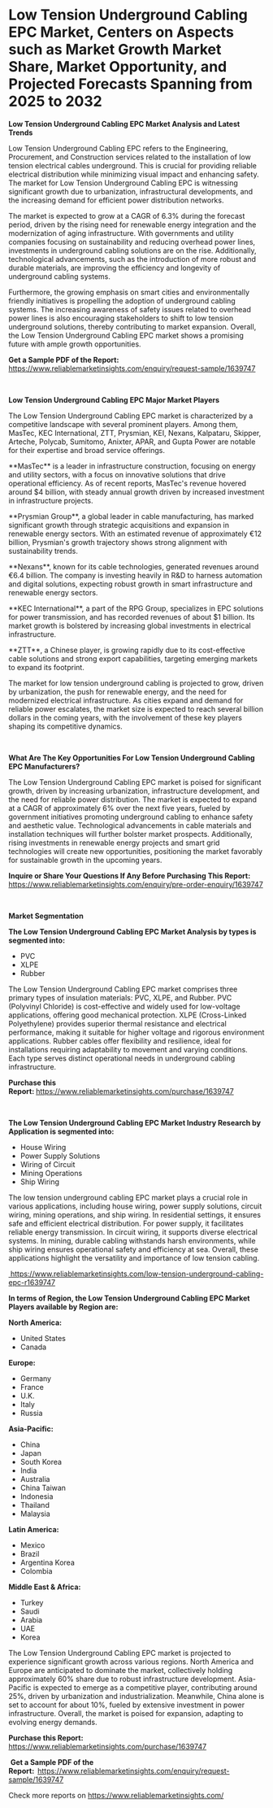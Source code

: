 <p><h1>Low Tension Underground Cabling EPC Market, Centers on Aspects such as Market Growth Market Share, Market Opportunity, and Projected Forecasts Spanning from 2025 to 2032</h1></p><p><strong>Low Tension Underground Cabling EPC Market Analysis and Latest Trends</strong></p>
<p><p>Low Tension Underground Cabling EPC refers to the Engineering, Procurement, and Construction services related to the installation of low tension electrical cables underground. This is crucial for providing reliable electrical distribution while minimizing visual impact and enhancing safety. The market for Low Tension Underground Cabling EPC is witnessing significant growth due to urbanization, infrastructural developments, and the increasing demand for efficient power distribution networks.</p><p>The market is expected to grow at a CAGR of 6.3% during the forecast period, driven by the rising need for renewable energy integration and the modernization of aging infrastructure. With governments and utility companies focusing on sustainability and reducing overhead power lines, investments in underground cabling solutions are on the rise. Additionally, technological advancements, such as the introduction of more robust and durable materials, are improving the efficiency and longevity of underground cabling systems. </p><p>Furthermore, the growing emphasis on smart cities and environmentally friendly initiatives is propelling the adoption of underground cabling systems. The increasing awareness of safety issues related to overhead power lines is also encouraging stakeholders to shift to low tension underground solutions, thereby contributing to market expansion. Overall, the Low Tension Underground Cabling EPC market shows a promising future with ample growth opportunities.</p></p>
<p><strong>Get a Sample PDF of the Report:&nbsp;</strong> <a href="https://www.reliablemarketinsights.com/enquiry/request-sample/1639747?utm_campaign=2606&utm_medium=2&utm_source=Github&utm_content=ia&utm_term=07042025&utm_id=low-tension-underground-cabling-epc">https://www.reliablemarketinsights.com/enquiry/request-sample/1639747</a></p>
<p>&nbsp;</p>
<p><strong>Low Tension Underground Cabling EPC Major Market Players</strong></p>
<p><p>The Low Tension Underground Cabling EPC market is characterized by a competitive landscape with several prominent players. Among them, MasTec, KEC International, ZTT, Prysmian, KEI, Nexans, Kalpataru, Skipper, Arteche, Polycab, Sumitomo, Anixter, APAR, and Gupta Power are notable for their expertise and broad service offerings.</p><p>**MasTec** is a leader in infrastructure construction, focusing on energy and utility sectors, with a focus on innovative solutions that drive operational efficiency. As of recent reports, MasTec's revenue hovered around $4 billion, with steady annual growth driven by increased investment in infrastructure projects.</p><p>**Prysmian Group**, a global leader in cable manufacturing, has marked significant growth through strategic acquisitions and expansion in renewable energy sectors. With an estimated revenue of approximately €12 billion, Prysmian's growth trajectory shows strong alignment with sustainability trends.</p><p>**Nexans**, known for its cable technologies, generated revenues around €6.4 billion. The company is investing heavily in R&D to harness automation and digital solutions, expecting robust growth in smart infrastructure and renewable energy sectors.</p><p>**KEC International**, a part of the RPG Group, specializes in EPC solutions for power transmission, and has recorded revenues of about $1 billion. Its market growth is bolstered by increasing global investments in electrical infrastructure.</p><p>**ZTT**, a Chinese player, is growing rapidly due to its cost-effective cable solutions and strong export capabilities, targeting emerging markets to expand its footprint.</p><p>The market for low tension underground cabling is projected to grow, driven by urbanization, the push for renewable energy, and the need for modernized electrical infrastructure. As cities expand and demand for reliable power escalates, the market size is expected to reach several billion dollars in the coming years, with the involvement of these key players shaping its competitive dynamics.</p></p>
<p>&nbsp;</p>
<p><strong>What Are The Key Opportunities For Low Tension Underground Cabling EPC Manufacturers?</strong></p>
<p><p>The Low Tension Underground Cabling EPC market is poised for significant growth, driven by increasing urbanization, infrastructure development, and the need for reliable power distribution. The market is expected to expand at a CAGR of approximately 6% over the next five years, fueled by government initiatives promoting underground cabling to enhance safety and aesthetic value. Technological advancements in cable materials and installation techniques will further bolster market prospects. Additionally, rising investments in renewable energy projects and smart grid technologies will create new opportunities, positioning the market favorably for sustainable growth in the upcoming years.</p></p>
<p><strong>Inquire or Share Your Questions If Any Before Purchasing This Report:</strong> <a href="https://www.reliablemarketinsights.com/enquiry/pre-order-enquiry/1639747?utm_campaign=2606&utm_medium=2&utm_source=Github&utm_content=ia&utm_term=07042025&utm_id=low-tension-underground-cabling-epc">https://www.reliablemarketinsights.com/enquiry/pre-order-enquiry/1639747</a></p>
<p>&nbsp;</p>
<p><strong>Market Segmentation</strong></p>
<p><strong>The Low Tension Underground Cabling EPC Market Analysis by types is segmented into:</strong></p>
<p><ul><li>PVC</li><li>XLPE</li><li>Rubber</li></ul></p>
<p><p>The Low Tension Underground Cabling EPC market comprises three primary types of insulation materials: PVC, XLPE, and Rubber. PVC (Polyvinyl Chloride) is cost-effective and widely used for low-voltage applications, offering good mechanical protection. XLPE (Cross-Linked Polyethylene) provides superior thermal resistance and electrical performance, making it suitable for higher voltage and rigorous environment applications. Rubber cables offer flexibility and resilience, ideal for installations requiring adaptability to movement and varying conditions. Each type serves distinct operational needs in underground cabling infrastructure.</p></p>
<p><strong>Purchase this Report:&nbsp;</strong><a href="https://www.reliablemarketinsights.com/purchase/1639747?utm_campaign=2606&utm_medium=2&utm_source=Github&utm_content=ia&utm_term=07042025&utm_id=low-tension-underground-cabling-epc">https://www.reliablemarketinsights.com/purchase/1639747</a></p>
<p>&nbsp;</p>
<p><strong>The Low Tension Underground Cabling EPC Market Industry Research by Application is segmented into:</strong></p>
<p><ul><li>House Wiring</li><li>Power Supply Solutions</li><li>Wiring of Circuit</li><li>Mining Operations</li><li>Ship Wiring</li></ul></p>
<p><p>The low tension underground cabling EPC market plays a crucial role in various applications, including house wiring, power supply solutions, circuit wiring, mining operations, and ship wiring. In residential settings, it ensures safe and efficient electrical distribution. For power supply, it facilitates reliable energy transmission. In circuit wiring, it supports diverse electrical systems. In mining, durable cabling withstands harsh environments, while ship wiring ensures operational safety and efficiency at sea. Overall, these applications highlight the versatility and importance of low tension cabling.</p></p>
<p><a href="https://www.reliablemarketinsights.com/low-tension-underground-cabling-epc-r1639747?utm_campaign=2606&utm_medium=2&utm_source=Github&utm_content=ia&utm_term=07042025&utm_id=low-tension-underground-cabling-epc">&nbsp;https://www.reliablemarketinsights.com/low-tension-underground-cabling-epc-r1639747</a></p>
<p><strong>In terms of Region, the Low Tension Underground Cabling EPC Market Players available by Region are:</strong></p>
<p>
    <p> <strong> North America: </strong>
        <ul>
            <li>United States</li>
            <li>Canada</li>
        </ul>
        </p> 
    <p> <strong> Europe: </strong>
        <ul>
            <li>Germany</li>
            <li>France</li>
            <li>U.K.</li>
            <li>Italy</li>
            <li>Russia</li>
        </ul>
        </p> 
    <p> <strong> Asia-Pacific: </strong>
        <ul>
            <li>China</li>
            <li>Japan</li>
            <li>South Korea</li>
            <li>India</li>
            <li>Australia</li>
            <li>China Taiwan</li>
            <li>Indonesia</li>
            <li>Thailand</li>
            <li>Malaysia</li>
        </ul>
        </p> 
    <p> <strong> Latin America: </strong>
        <ul>
            <li>Mexico</li>
            <li>Brazil</li>
            <li>Argentina Korea</li>
            <li>Colombia</li>
        </ul>
        </p> 
    <p> <strong> Middle East & Africa: </strong>
        <ul>
            <li>Turkey</li>
            <li>Saudi</li>
            <li>Arabia</li>
            <li>UAE</li>
            <li>Korea</li>
        </ul>
    </p>
    </p>
<p><p>The Low Tension Underground Cabling EPC market is projected to experience significant growth across various regions. North America and Europe are anticipated to dominate the market, collectively holding approximately 60% share due to robust infrastructure development. Asia-Pacific is expected to emerge as a competitive player, contributing around 25%, driven by urbanization and industrialization. Meanwhile, China alone is set to account for about 10%, fueled by extensive investment in power infrastructure. Overall, the market is poised for expansion, adapting to evolving energy demands.</p></p>
<p><strong>Purchase this Report: </strong><a href="https://www.reliablemarketinsights.com/purchase/1639747?utm_campaign=2606&utm_medium=2&utm_source=Github&utm_content=ia&utm_term=07042025&utm_id=low-tension-underground-cabling-epc">https://www.reliablemarketinsights.com/purchase/1639747</a></p>
<p>&nbsp;<strong>Get a Sample PDF of the Report:&nbsp;&nbsp;</strong><a href="https://www.reliablemarketinsights.com/enquiry/request-sample/1639747?utm_campaign=2606&utm_medium=2&utm_source=Github&utm_content=ia&utm_term=07042025&utm_id=low-tension-underground-cabling-epc">https://www.reliablemarketinsights.com/enquiry/request-sample/1639747</a></p>
<p><strong></strong></p>
<p>Check more reports on <a href="https://www.reliablemarketinsights.com/?utm_campaign=2606&utm_medium=2&utm_source=Github&utm_content=ia&utm_term=07042025&utm_id=low-tension-underground-cabling-epc">https://www.reliablemarketinsights.com/</a></p>
